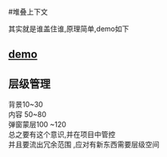 #堆叠上下文

其实就是谁盖住谁,原理简单,demo如下

[demo](https://jsbin.com/cuxulukiya/2/edit?html,css,js,output)
------------------------------------

## 层级管理
背景10~30    
内容 50~80   
弹窗蒙层100 ~120    
总之要有这个意识,并在项目中管控   
并且要流出冗余范围 ,应对有新东西需要层级空间

